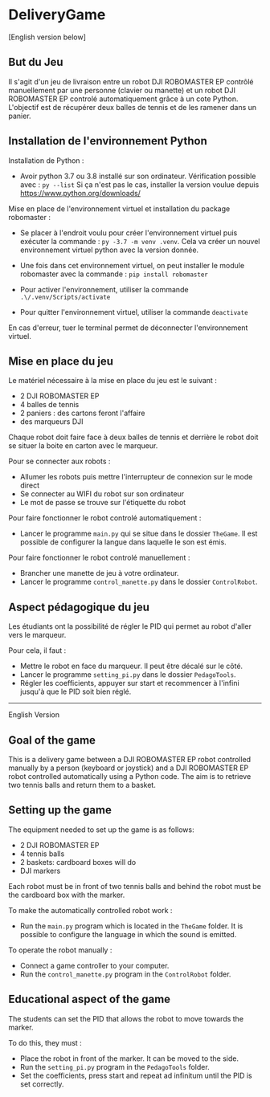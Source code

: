 # DeliveryGame
[English version below]
## But du Jeu

Il s'agit d'un jeu de livraison entre un robot DJI ROBOMASTER EP contrôlé manuellement par une personne (clavier ou manette) et un robot DJI ROBOMASTER EP controlé automatiquement grâce à un cote Python. L'objectif est de récupérer deux balles de tennis et de les ramener dans un panier.

## Installation de l'environnement Python

Installation de Python : 
- Avoir python 3.7 ou 3.8 installé sur son ordinateur. Vérification possible avec :
``py --list``
Si ça n'est pas le cas, installer la version voulue depuis https://www.python.org/downloads/

Mise en place de l'environnement virtuel et installation du package robomaster : 

- Se placer à l'endroit voulu pour créer l'environnement virtuel puis exécuter la commande :
``py -3.7 -m venv .venv``. Cela va créer un nouvel environnement virtuel python avec la version donnée.

- Une fois dans cet environnement virtuel, on peut installer le module robomaster avec la commande :
``pip install robomaster``

- Pour activer l'environnement, utiliser la commande 
``.\/.venv/Scripts/activate``
- Pour quitter l'environnement virtuel, utiliser la commande 
``deactivate``

En cas d'erreur, tuer le terminal permet de déconnecter l'environnement virtuel.

## Mise en place du jeu

Le matériel nécessaire à la mise en place du jeu est le suivant :

- 2 DJI ROBOMASTER EP
- 4 balles de tennis
- 2 paniers : des cartons feront l'affaire
- des marqueurs DJI

Chaque robot doit faire face à deux balles de tennis et derrière le robot doit se situer la boite en carton avec le marqueur. 

Pour se connecter aux robots : 

- Allumer les robots puis mettre l'interrupteur de connexion sur le mode direct
- Se connecter au WIFI du robot sur son ordinateur
- Le mot de passe se trouve sur l'étiquette du robot

Pour faire fonctionner le robot controlé automatiquement :

- Lancer le programme `main.py` qui se situe dans le dossier `TheGame`.
Il est possible de configurer la langue dans laquelle le son est émis.

Pour faire fonctionner le robot controlé manuellement :

- Brancher une manette de jeu à votre ordinateur.
- Lancer le programme `control_manette.py` dans le dossier `ControlRobot`.


## Aspect pédagogique du jeu

Les étudiants ont la possibilité de régler le PID qui permet au robot d'aller vers le marqueur. 

Pour cela, il faut :

- Mettre le robot en face du marqueur. Il peut être décalé sur le côté.
- Lancer le programme `setting_pi.py` dans le dossier `PedagoTools`.
- Régler les coefficients, appuyer sur start et recommencer à l'infini jusqu'à que le PID soit bien réglé.

---------------------------------------------------------------------------------------------------------------------------------------
English Version
## Goal of the game

This is a delivery game between a DJI ROBOMASTER EP robot controlled manually by a person (keyboard or joystick) and a DJI ROBOMASTER EP robot controlled automatically using a Python code. The aim is to retrieve two tennis balls and return them to a basket.

## Setting up the game

The equipment needed to set up the game is as follows:

- 2 DJI ROBOMASTER EP
- 4 tennis balls
- 2 baskets: cardboard boxes will do
- DJI markers

Each robot must be in front of two tennis balls and behind the robot must be the cardboard box with the marker. 

To make the automatically controlled robot work :

- Run the `main.py` program which is located in the `TheGame` folder.
It is possible to configure the language in which the sound is emitted.

To operate the robot manually :

- Connect a game controller to your computer.
- Run the `control_manette.py` program in the `ControlRobot` folder.


## Educational aspect of the game

The students can set the PID that allows the robot to move towards the marker. 

To do this, they must :

- Place the robot in front of the marker. It can be moved to the side.
- Run the `setting_pi.py` program in the `PedagoTools` folder.
- Set the coefficients, press start and repeat ad infinitum until the PID is set correctly.
